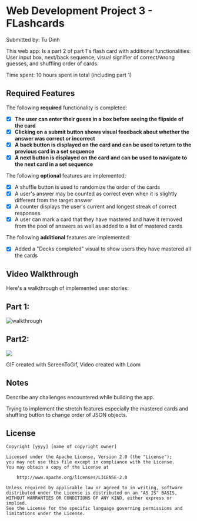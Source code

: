 # Web Development Project 3 - FLashcards

Submitted by: Tu Dinh

This web app: Is a part 2 of part 1's flash card with additional functionalities: User input box, next/back sequence, visual signifier of correct/wrong guesses, and shuffling order of cards.

Time spent: 10 hours spent in total (including part 1)

## Required Features

The following **required** functionality is completed:

- [x] **The user can enter their guess in a box before seeing the flipside of the card**
- [x] **Clicking on a submit button shows visual feedback about whether the answer was correct or incorrect**
- [x] **A back button is displayed on the card and can be used to return to the previous card in a set sequence**
- [x] **A next button is displayed on the card and can be used to navigate to the next card in a set sequence**

The following **optional** features are implemented:

- [x] A shuffle button is used to randomize the order of the cards
- [x] A user's answer may be counted as correct even when it is slightly different from the target answer
- [x] A counter displays the user's current and longest streak of correct responses
- [x] A user can mark a card that they have mastered and have it removed from the pool of answers as well as added to a list of mastered cards

The following **additional** features are implemented:

* [x] Added a "Decks completed" visual to show users they have mastered all the cards

## Video Walkthrough

Here's a walkthrough of implemented user stories:

## Part 1:
![walkthrough](https://github.com/dinh2644/web102-flashcards/assets/82007933/fc3545c5-533f-486e-bf0a-aa363ddafcc2)

## Part2:
<a href="https://www.loom.com/share/740b33ec9b154b2f84839fc709def2dd">
</a>
<a href="https://www.loom.com/share/740b33ec9b154b2f84839fc709def2dd">
  <img style="max-width:300px;" src="https://cdn.loom.com/sessions/thumbnails/740b33ec9b154b2f84839fc709def2dd-with-play.gif">
</a>

GIF created with ScreenToGif, Video created with Loom 
<!-- Recommended tools:
[Kap](https://getkap.co/) for macOS
[ScreenToGif](https://www.screentogif.com/) for Windows
[peek](https://github.com/phw/peek) for Linux. -->

## Notes

Describe any challenges encountered while building the app.

Trying to implement the stretch features especially the mastered cards and shuffling button to change order of JSON objects.

## License

    Copyright [yyyy] [name of copyright owner]

    Licensed under the Apache License, Version 2.0 (the "License");
    you may not use this file except in compliance with the License.
    You may obtain a copy of the License at

        http://www.apache.org/licenses/LICENSE-2.0

    Unless required by applicable law or agreed to in writing, software
    distributed under the License is distributed on an "AS IS" BASIS,
    WITHOUT WARRANTIES OR CONDITIONS OF ANY KIND, either express or implied.
    See the License for the specific language governing permissions and
    limitations under the License.
